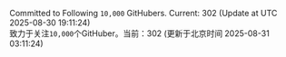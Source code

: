 Committed to Following `10,000` GitHubers. Current: <!-- FOLLOWING_COUNT -->302<!-- FOLLOWING_COUNT --> (Update at UTC <!-- LAST_UPDATED -->2025-08-30 19:11:24<!-- LAST_UPDATED -->)<br>
致力于关注`10,000`个GitHuber。当前：<!-- FOLLOWING_COUNT -->302<!-- FOLLOWING_COUNT --> (更新于北京时间 <!-- LAST_UPDATED_CST -->2025-08-31 03:11:24<!-- LAST_UPDATED_CST -->)
